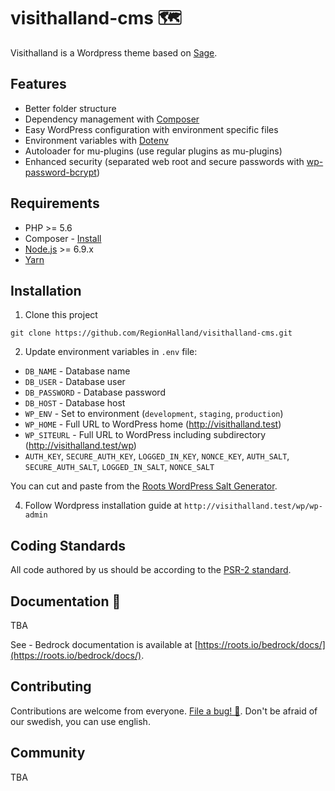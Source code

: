 # visithalland-cms 🗺

Visithalland is a Wordpress theme based on [Sage](https://github.com/roots/sage).

## Features

* Better folder structure
* Dependency management with [Composer](http://getcomposer.org)
* Easy WordPress configuration with environment specific files
* Environment variables with [Dotenv](https://github.com/vlucas/phpdotenv)
* Autoloader for mu-plugins (use regular plugins as mu-plugins)
* Enhanced security (separated web root and secure passwords with [wp-password-bcrypt](https://github.com/roots/wp-password-bcrypt))

## Requirements

* PHP >= 5.6
* Composer - [Install](https://getcomposer.org/doc/00-intro.md#installation-linux-unix-osx)
* [Node.js](http://nodejs.org/) >= 6.9.x
* [Yarn](https://yarnpkg.com/en/docs/install)

## Installation

1. Clone this project

  `git clone https://github.com/RegionHalland/visithalland-cms.git`

2. Update environment variables in `.env`  file:
  * `DB_NAME` - Database name
  * `DB_USER` - Database user
  * `DB_PASSWORD` - Database password
  * `DB_HOST` - Database host
  * `WP_ENV` - Set to environment (`development`, `staging`, `production`)
  * `WP_HOME` - Full URL to WordPress home (http://visithalland.test)
  * `WP_SITEURL` - Full URL to WordPress including subdirectory (http://visithalland.test/wp)
  * `AUTH_KEY`, `SECURE_AUTH_KEY`, `LOGGED_IN_KEY`, `NONCE_KEY`, `AUTH_SALT`, `SECURE_AUTH_SALT`, `LOGGED_IN_SALT`, `NONCE_SALT`

  You can cut and paste from the [Roots WordPress Salt Generator](https://roots.io/salts.html).

4. Follow Wordpress installation guide at `http://visithalland.test/wp/wp-admin`

## Coding Standards
All code authored by us should be according to the [PSR-2 standard](https://www.php-fig.org/psr/psr-2/).

## Documentation 📖
TBA

See -
Bedrock documentation is available at [https://roots.io/bedrock/docs/](https://roots.io/bedrock/docs/).


## Contributing
Contributions are welcome from everyone. [File a bug! 🐞](https://github.com/RegionHalland/visithalland-cms/issues/new). Don't be afraid of our swedish, you can use english.

## Community
TBA